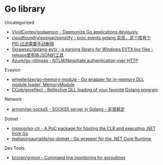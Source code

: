 # Go library

Uncategorized

* [VividCortex/godaemon - Daemonize Go applications deviously](https://github.com/VividCortex/godaemon)
* [cloudfoundry/gosigar/psnotify - proc events golang 实现，这个库有个 PID 过滤需要手动删除](https://github.com/cloudfoundry/gosigar/tree/master/psnotify)
* [0xrawsec/golang-evtx - a parsing library for Windows EVTX log files - release里有转JSON的工具](https://github.com/0xrawsec/golang-evtx)
* [Azure/go-ntlmssp - NTLM/Negotiate authentication over HTTP](https://github.com/Azure/go-ntlmssp)

Evasion

* [wheelerlaw/go-memory-module - Go wrapper for in-memory DLL module loader, MemoryModule](https://github.com/wheelerlaw/go-memory-module)
* [CCob/goreflect - Reflective DLL loading of your favorite Golang program](https://github.com/CCob/goreflect)

Network

* [armon/go-socks5 - SOCKS5 server in Golang - 非常稳定](https://github.com/armon/go-socks5)

Dotnet

* [ropnop/go-clr - A PoC package for hosting the CLR and executing .NET from Go](https://github.com/ropnop/go-clr)
* [matiasinsaurralde/go-dotnet - Go wrapper for the .NET Core Runtime](https://github.com/matiasinsaurralde/go-dotnet)

Dev Tools

* [bcicen/grmon - Command line monitoring for goroutines](https://github.com/bcicen/grmon)
